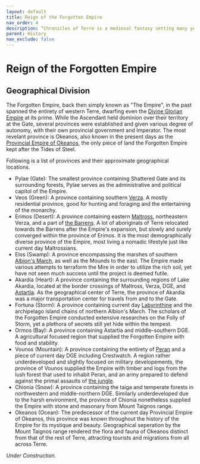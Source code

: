 ```yaml
---
layout: default
title: Reign of the Forgotten Empire
nav_order: 4
description: “Chronicles of Terre is a medieval fantasy setting many years in the writing.”
parent: History
nav_exclude: false
---
```


# Reign of the Forgotten Empire

## Geographical Division

The Forgotten Empire, back then simply known as "The Empire", in the past spanned the entirety of western Terre, dwarfing even the [Divine Glorian Empire](../region/DGE) at its prime. While the Ascendant held dominion over their territory at the Gate, several provinces were established and given various degree of autonomy, with their own provincial government and Imperator. The most revelant province is Okeanos, also known in the present days as the [Provincial Empire of Okeanos](../region/Okeanos), the only piece of land the Forgotten Empire kept after the Tides of Steel.

Following is a list of provinces and their approximate geographical locations.

- Pylae (Gate): The smallest province containing Shattered Gate and its surrounding forests, Pylae serves as the administrative and political capitol of the Empire.
- Veos (Green): A province containing southern [Verza](../region/Verza). A mostly residential province, good for hunting and foraging and the entertaining of the monarchy.
- Erimos (Desert): A province containing eastern [Maltross](../region/Maltross), northeastern Verza, and a part of [the Barrens](../region/Barrens). A lot of aboriginals of Terre relocated towards the Barrens after the Empire's expansion, but slowly and surely converged within the province of Erimos. It is the most demographically diverse province of the Empire, most living a nomadic lifestyle just like current day Maltrossians.
- Elos (Swamp): A province encompassing the marshes of southern [Albion's March](../region/Fracture), as well as the Mounds to the east. The Empire made various attempts to terraform the Mire in order to utilize the rich soil, yet have not seen much success until the project is deemed futile.
- Akardia (Heart): A province containing the surrounding regions of Lake Akardia, located at the border crossings of Maltross, Verza, DGE, and [Astartia](../region/Astartia). As the geographical center of Terre, the province of Akardia was a major transportation center for travels from and to the Gate.
- Fortuna (Storm): A province containing current day [Labyrinthine](../region/Labyrinthine) and the archipelago island chains of northern Albion's March. The scholars of the Forgotten Empire conducted extensive researches on the Folly of Storm, yet a plethora of secrets still yet hide within the tempest.
- Ormos (Bay): A province containing Astartia and middle-southern DGE. A agricultural focused region that supplied the Forgotten Empire with food and stability.
- Vounos (Mountain): A province containing the entirety of [Peran](../region/Peran) and a piece of current day DGE including Crestwatch. A region rather underdeveloped and slightly focused on military developements, the province of Vounos supplied the Empire with timber and logs from the lush forest that used to inhabit Peran, and an army prepared to defend against the primal assaults of [the jungle](../region/Yharn).
- Chionia (Snow): A province containing the taiga and temperate forests in northwestern and middle-northern DGE. Similarly underdeveloped due to the harsh environment, the province of Chionia nonetheless supplied the Empire with stone and masonary from Mount Taignos range.
- Okeanos (Ocean): The predecessor of the current day Provincial Empire of Okeanos, this province was known throughout the history of the Empire for its mystique and beauty. Geographical seperation by the Mount Taignos range rendered the flora and fauna of Okeanos distinct from that of the rest of Terre, attracting tourists and migrations from all across Terre.

*Under Construction.*